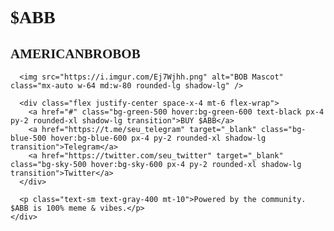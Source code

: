 <!DOCTYPE html>
<html lang="en">
  <head>
    <meta charset="UTF-8" />
    <meta name="viewport" content="width=device-width, initial-scale=1.0" />
    <title>$ABB – AMERICANBROBOB</title>
    <link href="https://fonts.googleapis.com/css2?family=Press+Start+2P&display=swap" rel="stylesheet">
    <script src="https://cdn.tailwindcss.com"></script>
    <style>
      body {
        font-family: 'Press Start 2P', cursive;
      }
    </style>
  </head>
  <body class="bg-black text-white text-center p-4">
    <div class="max-w-2xl mx-auto space-y-8 mt-10">
      <h1 class="text-3xl md:text-5xl">$ABB</h1>
      <h2 class="text-xl md:text-2xl text-gray-400">AMERICANBROBOB</h2>

      <img src="https://i.imgur.com/Ej7Wjhh.png" alt="BOB Mascot" class="mx-auto w-64 md:w-80 rounded-lg shadow-lg" />

      <div class="flex justify-center space-x-4 mt-6 flex-wrap">
        <a href="#" class="bg-green-500 hover:bg-green-600 text-black px-4 py-2 rounded-xl shadow-lg transition">BUY $ABB</a>
        <a href="https://t.me/seu_telegram" target="_blank" class="bg-blue-500 hover:bg-blue-600 px-4 py-2 rounded-xl shadow-lg transition">Telegram</a>
        <a href="https://twitter.com/seu_twitter" target="_blank" class="bg-sky-500 hover:bg-sky-600 px-4 py-2 rounded-xl shadow-lg transition">Twitter</a>
      </div>

      <p class="text-sm text-gray-400 mt-10">Powered by the community. $ABB is 100% meme & vibes.</p>
    </div>
  </body>
</html>
